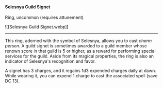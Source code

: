 #### Selesnya Guild Signet

Ring, uncommon (requires attunement)

![[Selesnya Guild Signet.webp]]

---

This ring, adorned with the symbol of Selesnya, allows you to cast *charm person*. A guild signet is sometimes awarded to a guild member whose renown score in that guild is 5 or higher, as a reward for performing special services for the guild. Aside from its magical properties, the ring is also an indicator of Selesnya's recognition and favor.

A signet has 3 charges, and it regains 1d3 expended charges daily at dawn. While wearing it, you can expend 1 charge to cast the associated spell (save DC 13).